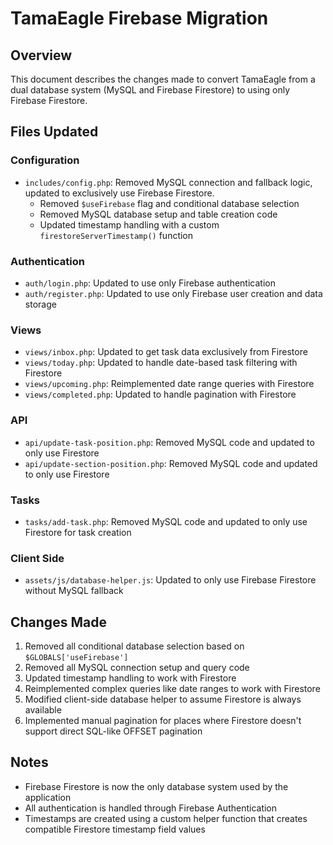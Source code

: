 # TamaEagle Firebase Migration

## Overview
This document describes the changes made to convert TamaEagle from a dual database system (MySQL and Firebase Firestore) to using only Firebase Firestore.

## Files Updated

### Configuration
- `includes/config.php`: Removed MySQL connection and fallback logic, updated to exclusively use Firebase Firestore.
  - Removed `$useFirebase` flag and conditional database selection
  - Removed MySQL database setup and table creation code
  - Updated timestamp handling with a custom `firestoreServerTimestamp()` function

### Authentication
- `auth/login.php`: Updated to use only Firebase authentication
- `auth/register.php`: Updated to use only Firebase user creation and data storage

### Views
- `views/inbox.php`: Updated to get task data exclusively from Firestore
- `views/today.php`: Updated to handle date-based task filtering with Firestore
- `views/upcoming.php`: Reimplemented date range queries with Firestore
- `views/completed.php`: Updated to handle pagination with Firestore

### API
- `api/update-task-position.php`: Removed MySQL code and updated to only use Firestore
- `api/update-section-position.php`: Removed MySQL code and updated to only use Firestore

### Tasks
- `tasks/add-task.php`: Removed MySQL code and updated to only use Firestore for task creation

### Client Side
- `assets/js/database-helper.js`: Updated to only use Firebase Firestore without MySQL fallback

## Changes Made
1. Removed all conditional database selection based on `$GLOBALS['useFirebase']`
2. Removed all MySQL connection setup and query code
3. Updated timestamp handling to work with Firestore
4. Reimplemented complex queries like date ranges to work with Firestore
5. Modified client-side database helper to assume Firestore is always available
6. Implemented manual pagination for places where Firestore doesn't support direct SQL-like OFFSET pagination

## Notes
- Firebase Firestore is now the only database system used by the application
- All authentication is handled through Firebase Authentication
- Timestamps are created using a custom helper function that creates compatible Firestore timestamp field values
